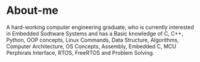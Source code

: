 # About-me
A hard-working computer engineering graduate, who is currently interested in Embedded Sodtware Systems and has a Basic knowledge of C, C++, Python, OOP concepts, Linux Commands, Data Structure, Algorithms, Computer Architecture, OS Concepts, Assembly, Embedded C, MCU Perphirals Interface, RTOS, FreeRTOS and Problem Solving.
